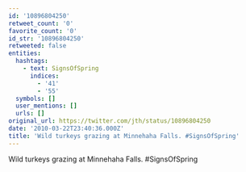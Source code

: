 ```yaml
---
id: '10896804250'
retweet_count: '0'
favorite_count: '0'
id_str: '10896804250'
retweeted: false
entities:
  hashtags:
    - text: SignsOfSpring
      indices:
        - '41'
        - '55'
  symbols: []
  user_mentions: []
  urls: []
original_url: https://twitter.com/jth/status/10896804250
date: '2010-03-22T23:40:36.000Z'
title: 'Wild turkeys grazing at Minnehaha Falls. #SignsOfSpring'
---
```


Wild turkeys grazing at Minnehaha Falls. #SignsOfSpring